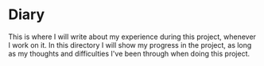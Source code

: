 # Diary

This is where I will write about my experience during this project, whenever I work on it. In this directory I will show my progress in the project, as long as my thoughts and difficulties I've been through when doing this project.